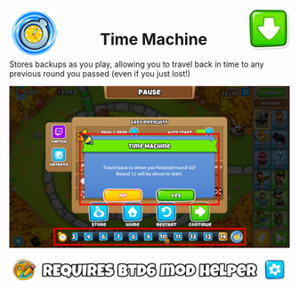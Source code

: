 <a href="https://github.com/doombubbles/time-machine/releases/latest/download/TimeMachine.dll">
    <img align="left" alt="Icon" height="90" src="Icon.png">
    <img align="right" alt="Download" height="75" src="https://raw.githubusercontent.com/gurrenm3/BTD-Mod-Helper/master/BloonsTD6%20Mod%20Helper/Resources/DownloadBtn.png">
</a>

<h1 align="center">Time Machine</h1>

Stores backups as you play, allowing you to travel back in time to any previous round you passed (even if you just lost!)

![Screenshot of Time Machine UI](Screenshot.png)

[![Requires BTD6 Mod Helper](https://raw.githubusercontent.com/gurrenm3/BTD-Mod-Helper/master/banner.png)](https://github.com/gurrenm3/BTD-Mod-Helper#readme)
